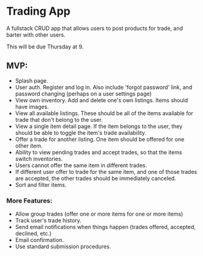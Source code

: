 # Trading App

A fullstack CRUD app that allows users to post products for trade, and barter with other users.

This will be due Thursday at 9.

## MVP:
- Splash page.
- User auth. Register and log in.  Also include 'forgot password' link, and password changing (perhaps on a user settings page)
- View own inventory.  Add and delete one's own listings.  Items should have images.
- View all available listings.  These should be all of the items available for trade that don't belong to the user.
- View a single item detail page.  If the item belongs to the user, they should be able to toggle the item's trade availability.
- Offer a trade for another listing.  One item should be offered for one other item.
- Ability to view pending trades and accept trades, so that the items switch inventories.
- Users cannot offer the same item in different trades.
- If different user offer to trade for the same item, and one of those trades are accepted, the other trades should be immediately canceled.
- Sort and filter items.
### More Features:
- Allow group trades (offer one or more items for one or more items)
- Track user's trade history.
- Send email notifications when things happen (trades offered, accepted, declined, etc.)
- Email confirmation.
- Use standard submission procedures.